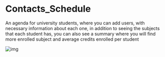# Contacts_Schedule

An agenda for university students, where you can add users, with necessary information about each one, in addition to seeing the subjects that each student has, you can also see a summary where you will find more enrolled subject and average credits enrolled per student



![img](http://imgfz.com/i/cePyHID.png)